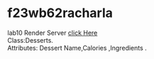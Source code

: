 # f23wb62racharla
lab10
Render Server [click Here](https://s23db62racharla.onrender.com) <br>
Class:Desserts.
<br>
Attributes: Dessert Name,Calories ,Ingredients .



